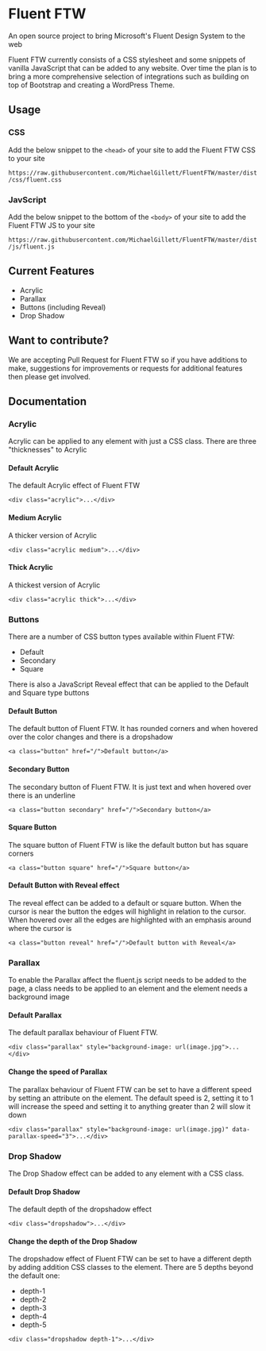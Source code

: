 # Fluent FTW
An open source project to bring Microsoft's Fluent Design System to the web

Fluent FTW currently consists of a CSS stylesheet and some snippets of vanilla JavaScript that can be added to any website. Over time the plan is to bring a more comprehensive selection of integrations such as building on top of Bootstrap and creating a WordPress Theme.

## Usage

### CSS
Add the below snippet to the `<head>` of your site to add the Fluent FTW CSS to your site

`https://raw.githubusercontent.com/MichaelGillett/FluentFTW/master/dist/css/fluent.css`

### JavScript
Add the below snippet to the bottom of the `<body>` of your site to add the Fluent FTW JS to your site

`https://raw.githubusercontent.com/MichaelGillett/FluentFTW/master/dist/js/fluent.js`

## Current Features

- Acrylic
- Parallax
- Buttons (including Reveal)
- Drop Shadow

## Want to contribute?
We are accepting Pull Request for Fluent FTW so if you have additions to make, suggestions for improvements or requests for additional features then please get involved.

## Documentation
### Acrylic
Acrylic can be applied to any element with just a CSS class. There are three "thicknesses" to Acrylic

#### Default Acrylic
The default Acrylic effect of Fluent FTW

`<div class="acrylic">...</div>`

#### Medium Acrylic
A thicker version of Acrylic

`<div class="acrylic medium">...</div>`

#### Thick Acrylic
A thickest version of Acrylic

`<div class="acrylic thick">...</div>`

### Buttons
There are a number of CSS button types available within Fluent FTW:

- Default
- Secondary
- Square

There is also a JavaScript Reveal effect that can be applied to the Default and Square type buttons

#### Default Button
The default button of Fluent FTW. It has rounded corners and when hovered over the color changes and there is a dropshadow

`<a class="button" href="/">Default button</a>`

#### Secondary Button
The secondary button of Fluent FTW. It is just text and when hovered over there is an underline

`<a class="button secondary" href="/">Secondary button</a>`

#### Square Button
The square button of Fluent FTW is like the default button but has square corners

`<a class="button square" href="/">Square button</a>`

#### Default Button with Reveal effect
The reveal effect can be added to a default or square button. When the cursor is near the button the edges will highlight in relation to the cursor. When hovered over all the edges are highlighted with an emphasis around where the cursor is

`<a class="button reveal" href="/">Default button with Reveal</a>`

### Parallax
To enable the Parallax affect the fluent.js script needs to be added to the page, a class needs to be applied to an element and the element needs a background image

#### Default Parallax
The default parallax behaviour of Fluent FTW.

`<div class="parallax" style="background-image: url(image.jpg">...</div>`

#### Change the speed of Parallax
The parallax behaviour of Fluent FTW can be set to have a different speed by setting an attribute on the element. The default speed is 2, setting it to 1 will increase the speed and setting it to anything greater than 2 will slow it down

`<div class="parallax" style="background-image: url(image.jpg)" data-parallax-speed="3">...</div>`

### Drop Shadow
The Drop Shadow effect can be added to any element with a CSS class.

#### Default Drop Shadow
The default depth of the dropshadow effect

`<div class="dropshadow">...</div>`

#### Change the depth of the Drop Shadow
The dropshadow effect of Fluent FTW can be set to have a different depth by adding addition CSS classes to the element. There are 5 depths beyond the default one:

- depth-1
- depth-2
- depth-3
- depth-4
- depth-5

`<div class="dropshadow depth-1">...</div>`